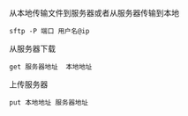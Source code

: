 从本地传输文件到服务器或者从服务器传输到本地
```
sftp -P 端口 用户名@ip 
```
从服务器下载
```
get 服务器地址  本地地址
```
上传服务器
```
put 本地地址 服务器地址
```